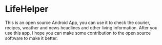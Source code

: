 # LifeHelper
This is an open source Android App, you can use it to check the courier, recipes, weather and news headlines and other living information. After you use this app, I hope you can make some contribution to the open source software to make it better.
